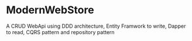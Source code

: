 # ModernWebStore
A CRUD WebApi using DDD architecture, Entity Framwork to write, Dapper to read,  CQRS pattern and repository pattern